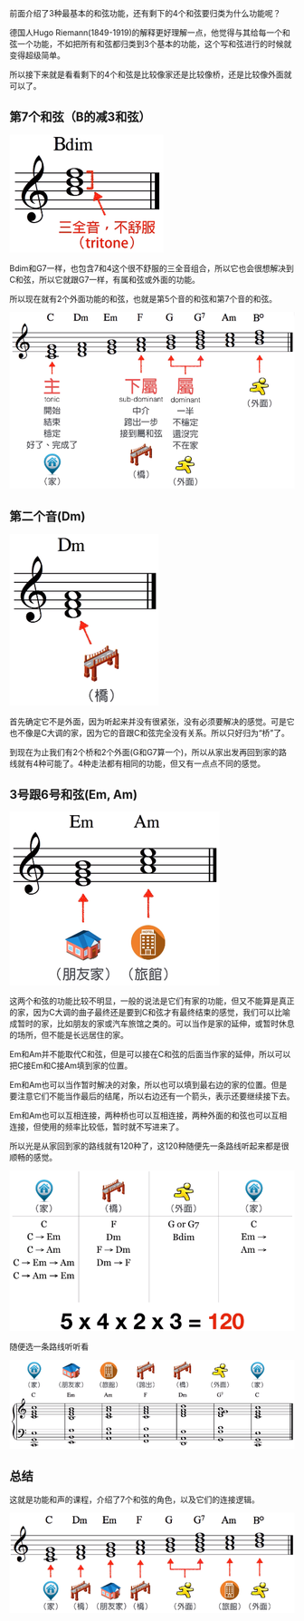 前面介绍了3种最基本的和弦功能，还有剩下的4个和弦要归类为什么功能呢？

德国人Hugo Riemann(1849-1919)的解释更好理解一点，他觉得与其给每一个和弦一个功能，不如把所有和弦都归类到3个基本的功能，这个写和弦进行的时候就变得超级简单。

所以接下来就是看看剩下的4个和弦是比较像家还是比较像桥，还是比较像外面就可以了。

## 第7个和弦（B的减3和弦）

![](https://raw.githubusercontent.com/songmz/ImageHosting/master/img/20210207211523.png)

Bdim和G7一样，也包含7和4这个很不舒服的三全音组合，所以它也会很想解决到C和弦，所以它就跟G7一样，有属和弦或外面的功能。

所以现在就有2个外面功能的和弦，也就是第5个音的和弦和第7个音的和弦。

![](https://raw.githubusercontent.com/songmz/ImageHosting/master/img/20210207211800.png)

## 第二个音(Dm)

![](https://raw.githubusercontent.com/songmz/ImageHosting/master/img/20210207212330.png)

首先确定它不是外面，因为听起来并没有很紧张，没有必须要解决的感觉。可是它也不像是C大调的家，因为它的音跟C和弦完全没有关系。所以只好归为“桥”了。

到现在为止我们有2个桥和2个外面(G和G7算一个)，所以从家出发再回到家的路线就有4种可能了。4种走法都有相同的功能，但又有一点点不同的感觉。

## 3号跟6号和弦(Em, Am)

![](https://raw.githubusercontent.com/songmz/ImageHosting/master/img/20210207213415.png)

这两个和弦的功能比较不明显，一般的说法是它们有家的功能，但又不能算是真正的家，因为C大调的曲子最终还是要到C和弦才有最终结束的感觉，我们可以比喻成暂时的家，比如朋友的家或汽车旅馆之类的。可以当作是家的延伸，或暂时休息的场所，但不能是长远居住的家。

Em和Am并不能取代C和弦，但是可以接在C和弦的后面当作家的延伸，所以可以把C接Em和C接Am填到家的位置。

Em和Am也可以当作暂时解决的对象，所以也可以填到最右边的家的位置。但是要注意它们不能当作最后的结尾，所以右边还有一个箭头，表示还要继续接下去。

Em和Am也可以互相连接，两种桥也可以互相连接，两种外面的和弦也可以互相连接，但使用的频率比较低，暂时就不写进来了。

所以光是从家回到家的路线就有120种了，这120种随便先一条路线听起来都是很顺畅的感觉。

![](https://raw.githubusercontent.com/songmz/ImageHosting/master/img/20210207214009.png)

随便选一条路线听听看

![](https://raw.githubusercontent.com/songmz/ImageHosting/master/img/20210207214416.png)

## 总结

这就是功能和声的课程，介绍了7个和弦的角色，以及它们的连接逻辑。

![](https://raw.githubusercontent.com/songmz/ImageHosting/master/img/20210207214604.png)

